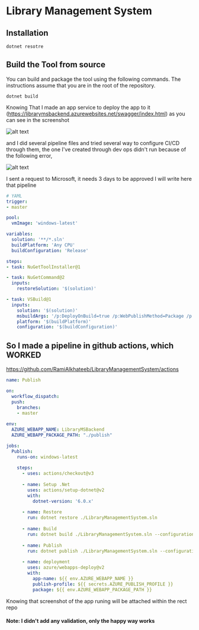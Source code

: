 # Library Management System


## Installation

```console
dotnet resotre

```

## Build the Tool from source

You can build and package the tool using the following commands. The instructions assume that you are in the root of the repository.

```console
dotnet build
```

Knowing That I made an app service to deploy the app to it (https://librarymsbackend.azurewebsites.net/swagger/index.html) as you can see in the screenshot

![alt text](https://github.com/RamiAlkhateeb/LibraryManagementSystem/blob/master/azure.png?raw=true)

and I did several pipeline files and tried several way to configure CI/CD through them, 
the one I've created through dev ops didn't run because of the following error, 

![alt text](https://github.com/RamiAlkhateeb/LibraryManagementSystem/blob/master/pipeline.png?raw=true)

I sent a request to Microsoft, it needs 3 days to be approved
I will write here that pipeline
``` yaml
# YAML
trigger:
- master

pool:
  vmImage: 'windows-latest'

variables:
  solution: '**/*.sln'
  buildPlatform: 'Any CPU'
  buildConfiguration: 'Release'

steps:
- task: NuGetToolInstaller@1

- task: NuGetCommand@2
  inputs:
    restoreSolution: '$(solution)'

- task: VSBuild@1
  inputs:
    solution: '$(solution)'
    msbuildArgs: '/p:DeployOnBuild=true /p:WebPublishMethod=Package /p:PackageAsSingleFile=true /p:SkipInvalidConfigurations=true /p:DesktopBuildPackageLocation="$(build.artifactStagingDirectory)\WebApp.zip" /p:DeployIisAppPath="Default Web Site"'
    platform: '$(buildPlatform)'
    configuration: '$(buildConfiguration)'
```


## So I made a pipeline in github actions, which WORKED
https://github.com/RamiAlkhateeb/LibraryManagementSystem/actions

``` yaml
name: Publish

on:
  workflow_dispatch:
  push:
    branches:
    - master
    
env:
  AZURE_WEBAPP_NAME: LibraryMSBackend
  AZURE_WEBAPP_PACKAGE_PATH: "./publish"

jobs:
  Publish:
    runs-on: windows-latest
    
    steps:
      - uses: actions/checkout@v3
      
      - name: Setup .Net
        uses: actions/setup-dotnet@v2
        with:
          dotnet-version: '6.0.x'
          
      - name: Restore
        run: dotnet restore ./LibraryManagementSystem.sln
        
      - name: Build
        run: dotnet build ./LibraryManagementSystem.sln --configuration Release
        
      - name: Publish
        run: dotnet publish ./LibraryManagementSystem.sln --configuration Release --output './publish'
      
      - name: deployment
        uses: azure/webapps-deploy@v2
        with:
          app-name: ${{ env.AZURE_WEBAPP_NAME }}
          publish-profile: ${{ secrets.AZURE_PUBLISH_PROFILE }}
          package: ${{ env.AZURE_WEBAPP_PACKAGE_PATH }}

```

Knowing that screenshot of the app runing will be attached within the rect repo


#### Note: I didn't add any validation, only the happy way works